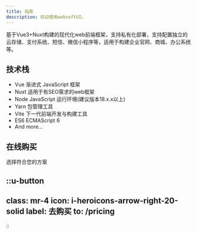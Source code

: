 ```yaml
---
title: 指南
description: 欢迎使用websoftUI。
---
```


基于Vue3+Nuxt构建的现代化web前端框架，支持私有化部署，支持配置独立的云存储、支付系统、短信、微信小程序等，适用于构建企业官网、商城、办公系统等。
## 技术栈

- Vue 渐进式 JavaScript 框架
- Nuxt 适用于有SEO需求的web框架
- Node JavaScript 运行环境(建议版本18.x.x以上)
- Yarn 包管理工具
- Vite 下一代前端开发与构建工具
- ES6 ECMAScript 6
- And more...

## 在线购买

选择符合您的方案

::u-button
---
class: mr-4
icon: i-heroicons-arrow-right-20-solid
label: 去购买
to: /pricing
---
::
